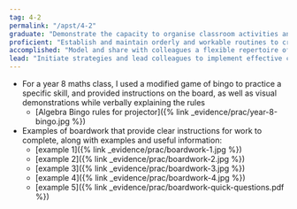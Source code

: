```yaml
---
tag: 4-2
permalink: "/apst/4-2"
graduate: "Demonstrate the capacity to organise classroom activities and provide clear directions."
proficient: "Establish and maintain orderly and workable routines to create an environment where student time is spent on learning tasks." 
accomplished: "Model and share with colleagues a flexible repertoire of strategies for classroom management to ensure all students are engaged in purposeful activities." 
lead: "Initiate strategies and lead colleagues to implement effective classroom management and promote student responsibility for learning."
---
```

* For a year 8 maths class, I used a modified game of bingo to practice a specific skill, and provided instructions on the board, as well as visual demonstrations while verbally explaining the rules
    - [Algebra Bingo rules for projector]({% link _evidence/prac/year-8-bingo.jpg %})
* Examples of boardwork that provide clear instructions for work to complete, along with examples and useful information: 
    - [example 1]({% link _evidence/prac/boardwork-1.jpg %})
    - [example 2]({% link _evidence/prac/boardwork-2.jpg %})
    - [example 3]({% link _evidence/prac/boardwork-3.jpg %})
    - [example 4]({% link _evidence/prac/boardwork-4.jpg %})
    - [example 5]({% link _evidence/prac/boardwork-quick-questions.pdf %})